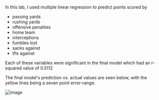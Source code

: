 In this lab, I used multiple linear regression to predict points scored by
- passing yards
- rushing yards
- offensive penalties
- home team
- interceptions
- fumbles lost
- sacks against
- tfls against

Each of these variables were significant in the final model which had an r-squared value of 0.5112

The final model's prediction vs. actual values are seen below, with the yellow lines being a seven point error-range.

![image](https://github.com/user-attachments/assets/6971f95c-3084-417d-9100-fd83e6c8efe3)
